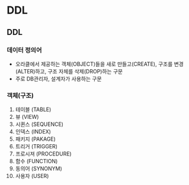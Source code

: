 # DDL

## DDL

### 데이터 정의어

* 오라클에서 제공하는 객체\(OBJECT\)들을 새로 만들고\(CREATE\), 구조를 변경\(ALTER\)하고, 구조 자체를 삭제\(DROP\)하는 구문
* 주로 DB관리자, 설계자가 사용하는 구문

### 객체\(구조\)

1. 테이블 \(TABLE\)
2. 뷰 \(VIEW\)
3. 시퀸스 \(SEQUENCE\)
4. 인덱스 \(INDEX\)
5. 패키지 \(PAKAGE\)
6. 트리거 \(TRIGGER\)
7. 프로시져 \(PROCEDURE\)
8. 함수 \(FUNCTION\)
9. 동의어 \(SYNONYM\)
10. 사용자 \(USER\)

